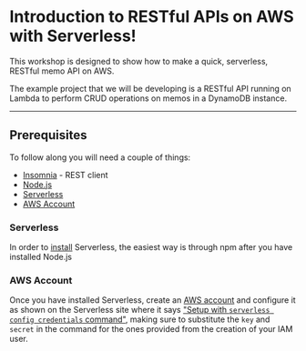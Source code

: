 # Introduction to RESTful APIs on AWS with Serverless!
This workshop is designed to show how to make a quick, serverless, RESTful memo API on AWS.

The example project that we will be developing is a RESTful API running on Lambda to perform CRUD operations on memos in a DynamoDB instance.

***

## Prerequisites
To follow along you will need a couple of things:
* [Insomnia](https://insomnia.rest/) - REST client
* [Node.js](https://nodejs.org/en/download/)
* [Serverless](https://serverless.com/)
* [AWS Account](https://aws.amazon.com/)

### Serverless
In order to [install](https://serverless.com/framework/docs/getting-started#install-via-npm) Serverless, the easiest way is through npm after you have installed Node.js

### AWS Account
Once you have installed Serverless, create an [AWS account](https://portal.aws.amazon.com/billing/signup?nc2=h_ct&src=default&redirect_url=https%3A%2F%2Faws.amazon.com%2Fregistration-confirmation#/start) and configure it as shown on the Serverless site where it says ["Setup with `serverless config credentials` command"](https://serverless.com/framework/docs/providers/aws/guide/credentials#setup-with-serverless-config-credentials-command), making sure to substitute the `key` and `secret` in the command for the ones provided from the creation of your IAM user.